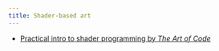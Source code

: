 ```yaml
---
title: Shader-based art
---
```


- [Practical intro to shader programming by _The Art of Code_](https://www.youtube.com/watch?v=u5HAYVHsasc)
